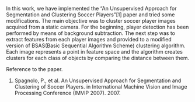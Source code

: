 In this work, we have implemented the “An Unsupervised Approach for Segmentation and Clustering Soccer Players”[1] paper and tried some modifications. The main objective was to cluster soccer player images acquired from a static camera. For the beginning, player detection has been performed by means of background subtraction. The next step was to extract features from each player images and provided to a modified version of BSAS(Basic Sequential Algorithm Scheme) clustering algorithm. Each image represents a point in feature space and the algorithm creates clusters for each class of objects by comparing the distance between them.

Reference to the paper.

1. Spagnolo, P., et al. An Unsupervised Approach for Segmentation and Clustering of Soccer Players. in International Machine Vision and Image Processing Conference (IMVIP 2007). 2007.
